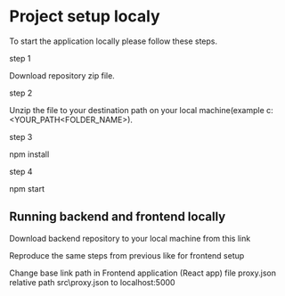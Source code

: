 # Project setup localy

To start the application locally please follow these steps.

step 1

Download repository zip file.

step 2

Unzip the file to your destination path on your local machine(example c:\<YOUR_PATH\<FOLDER_NAME>).

step 3

npm install

step 4

npm start

## Running backend and frontend locally

Download backend repository to your local machine from this link

Reproduce the same steps from previous like for frontend setup

Change base link path in Frontend application (React app) file proxy.json relative path src\proxy.json to localhost:5000
